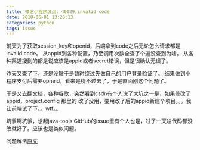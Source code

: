 ```yaml
---
title: 微信小程序坑点: 40029,invalid code
date: 2018-06-01 13:20:13
categories: python
tags: issue
---
```

前天为了获取session_key和openid，后端拿到code之后无论怎么请求都是invalid code。
从appid到各种配置，乃至调用次数全查了个遍没查到为啥。
从各种渠道搜到的都是说应该是appid或者secret错误，但是很确认无误了。

昨天又查了下，还是没辙于是暂时绕过先做自己的用户登录验证了。
结果做到小程序支付后需要opneid，看来是绕不过去了，于是直面刚这个问题了。

于是又去翻文档，各种谷歌，突然看到csdn有个人说了大坑之一是，如果修改了appid，project.config 那里的
改了没用，要用改了后的appid新建个项目。。。我让前端试了下。。wtf。。

坑爹啊坑爹，想起java-tools GitHub的issue里有个人也是，过了一天啥代码都没改就好了。应该也是类似问题。

问题解法[原文](https://blog.csdn.net/u010520626/article/details/80366688)
